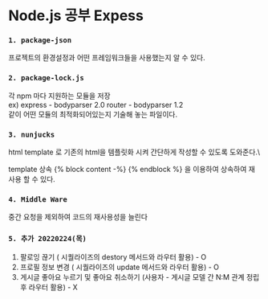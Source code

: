 # Node.js 공부 Expess

### `1. package-json`

프로젝트의 환경설정과 어떤 프레임워크들을 사용했는지 알 수 있다.

### `2. package-lock.js`

각 npm 마다 지원하는 모듈을 저장\
 ex) express - bodyparser 2.0
router - bodyparser 1.2\
 같이 어떤 모듈의 최적화되어있는지 기술해 놓는 파일이다.

### `3. nunjucks`

html template 로 기존의 html을 템플릿화 시켜 간단하게 작성할 수 있도록 도와준다.\

template 상속
{% block content -%} {% endblock %} 을 이용하여 상속하여 재사용 할 수 있다.

### `4. Middle Ware`

중간 요청을 제외하여 코드의 재사용성을 늘린다

### `5. 추가 20220224(목)`

1. 팔로잉 끊기 ( 시퀄라이즈의 destory 메서드와 라우터 활용) - O
2. 프로필 정보 변경 ( 시퀄라이즈의 update 메서드와 라우터 활용) - O
3. 게시글 좋아요 누르기 및 좋아요 취소하기 (사용자 - 게시글 모델 간 N:M 관계 정립 후 라우터 활용) - X
